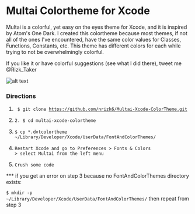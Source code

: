 # Multai Colortheme for Xcode

Multai is a colorful, yet easy on the eyes theme for Xcode, and it is inspired by Atom's One Dark. I created this colortheme because most themes, if not all of the ones I've encountered, have the same color values for Classes, Functions, Constants, etc. This theme has different colors for each while trying to not be overwhelmingly colorful.

If you like it or have colorful suggestions (see what I did there), tweet me @Rizk_Taker


![alt text](https://raw.githubusercontent.com/nrizk6/Multai-Xcode-ColorTheme/master/Multai-Screenshot.png "Multai")


### Directions

1. <code> $ git clone https://github.com/nrizk6/Multai-Xcode-ColorTheme.git</code>

2. <code>2. $ cd multai-xcode-colortheme</code>

3. <code>$ cp *.dvtcolortheme ~/Library/Developer/Xcode/UserData/FontAndColorThemes/</code>

4. <code>Restart Xcode and go to Preferences > Fonts & Colors > select Multai from the left menu</code>

5. <code>Crush some code</code>



*** if you get an error on step 3 because no FontAndColorThemes directory exists:

<code>$ mkdir -p ~/Library/Developer/Xcode/UserData/FontAndColorThemes/</code>
then repeat from step 3
